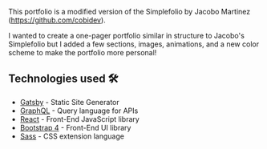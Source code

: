 This portfolio is a modified version of the Simplefolio by Jacobo Martinez (https://github.com/cobidev).

I wanted to create a one-pager portfolio similar in structure to Jacobo's Simplefolio but I added a few sections, images, animations, and a new color scheme to make the portfolio more personal!

## Technologies used 🛠️

- [Gatsby](https://www.gatsbyjs.org/) - Static Site Generator
- [GraphQL](https://graphql.org/) - Query language for APIs
- [React](https://es.reactjs.org/) - Front-End JavaScript library
- [Bootstrap 4](https://getbootstrap.com/docs/4.3/getting-started/introduction/) - Front-End UI library
- [Sass](https://sass-lang.com/documentation) - CSS extension language
